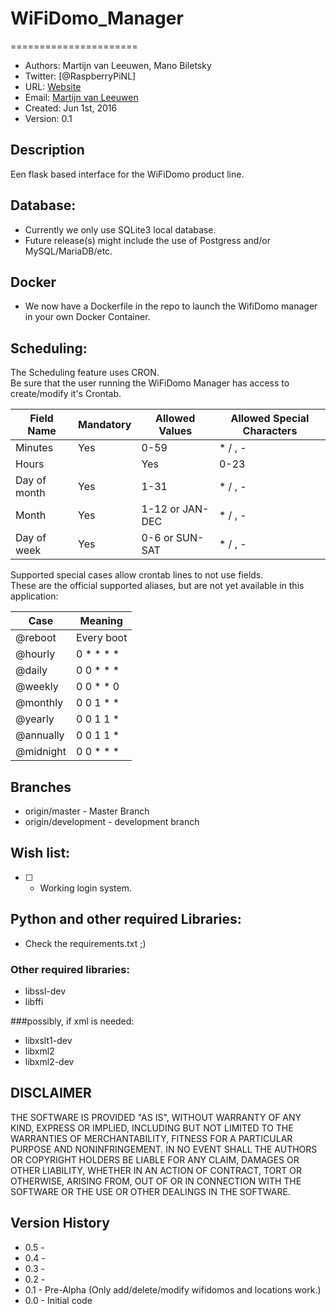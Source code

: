 # WiFiDomo_Manager
======================
- Authors: Martijn van Leeuwen, Mano Biletsky
- Twitter: [@RaspberryPiNL]
- URL: [Website](http://www.voc-electronics.com)
- Email: [Martijn van Leeuwen](mailto:info@voc-electronics.com)
- Created: Jun 1st, 2016
- Version: 0.1

## Description
Een flask based interface for the WiFiDomo product line.


## Database:
* Currently we only use SQLite3 local database.
* Future release(s) might include the use of Postgress and/or MySQL/MariaDB/etc.


## Docker
* We now have a Dockerfile in the repo to launch the WifiDomo manager in your own
  Docker Container.
  

## Scheduling:

The Scheduling feature uses CRON.<br>
Be sure that the user running the WiFiDomo Manager has access to create/modify it's Crontab.<br>

Field Name |	Mandatory |	Allowed Values | Allowed Special Characters
------------ | ------------- | ------------- | -------------
Minutes 	   | Yes 	        | 0-59 	         | * / , -
Hours| 	     | Yes 	        | 0-23 	         | * / , -
Day of month | Yes 	        | 1-31 	         | * / , -
Month  	     | Yes 	        | 1-12 or JAN-DEC| * / , -
Day of week  | Yes 	        | 0-6 or SUN-SAT | * / , -

Supported special cases allow crontab lines to not use fields.<br> 
These are the official supported aliases, but are not yet available in this application:<br>

Case | Meaning
------------ | ------------
@reboot 	 | Every boot
@hourly 	 | 0 * * * *
@daily 	   | 0 0 * * *
@weekly 	 | 0 0 * * 0
@monthly 	 | 0 0 1 * *
@yearly 	 | 0 0 1 1 *
@annually  | 0 0 1 1 *
@midnight  | 0 0 * * *

## Branches
* origin/master - Master Branch
* origin/development - development branch


## Wish list:
- [ ] - Working login system.

## Python and other required Libraries:
* Check the requirements.txt ;)

### Other required libraries:
* libssl-dev
* libffi


###possibly, if xml is needed:
* libxslt1-dev
* libxml2
* libxml2-dev


## DISCLAIMER

THE SOFTWARE IS PROVIDED "AS IS", WITHOUT WARRANTY OF ANY KIND, EXPRESS OR
IMPLIED, INCLUDING BUT NOT LIMITED TO THE WARRANTIES OF MERCHANTABILITY,
FITNESS FOR A PARTICULAR PURPOSE AND NONINFRINGEMENT. IN NO EVENT SHALL THE
AUTHORS OR COPYRIGHT HOLDERS BE LIABLE FOR ANY CLAIM, DAMAGES OR OTHER
LIABILITY, WHETHER IN AN ACTION OF CONTRACT, TORT OR OTHERWISE, ARISING FROM,
OUT OF OR IN CONNECTION WITH THE SOFTWARE OR THE USE OR OTHER DEALINGS IN
THE SOFTWARE.

## Version History

* 0.5 - 
* 0.4 -
* 0.3 - 
* 0.2 - 
* 0.1 - Pre-Alpha (Only add/delete/modify wifidomos and locations work.)
* 0.0 - Initial code


